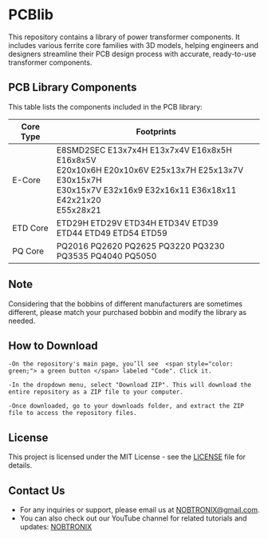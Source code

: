 # PCBlib
This repository contains a library of power transformer components. It includes various ferrite core families with 3D models, helping engineers and designers streamline their PCB design process with accurate, ready-to-use transformer components.

## PCB Library Components

This table lists the components included in the PCB library:

| Core Type | Footprints |
|----------------|------------|
| E-Core         | E8SMD2SEC  E13x7x4H   E13x7x4V   E16x8x5H   E16x8x5V <br>  E20x10x6H   E20x10x6V   E25x13x7H   E25x13x7V   E30x15x7H  <br> E30x15x7V   E32x16x9   E32x16x11   E36x18x11   E42x21x20 <br>  E55x28x21 |
| ETD Core       |  ETD29H   ETD29V   ETD34H   ETD34V   ETD39  <br> ETD44   ETD49  ETD54  ETD59 |
| PQ Core         |PQ2016  PQ2620  PQ2625  PQ3220  PQ3230 <br> PQ3535  PQ4040  PQ5050 |

## Note

Considering that the bobbins of different manufacturers are sometimes different, please match your purchased bobbin and modify the library as needed.

## How to Download 

    -On the repository's main page, you’ll see  <span style="color: green;"> a green button </span> labeled "Code". Click it.

    -In the dropdown menu, select "Download ZIP". This will download the entire repository as a ZIP file to your computer.

    -Once downloaded, go to your downloads folder, and extract the ZIP file to access the repository files.
## License

This project is licensed under the MIT License - see the [LICENSE](https://opensource.org/licenses/MIT) file for details.


## Contact Us

- For any inquiries or support, please email us at [NOBTRONIX@gmail.com](mailto:NOBTRONIX@gmail.com).
- You can also check out our YouTube channel for related tutorials and updates: [NOBTRONIX](https://www.youtube.com/@nobtronix)
